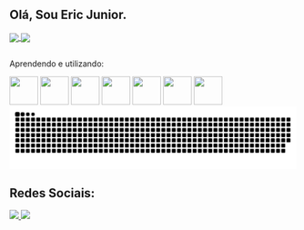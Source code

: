 ## Olá, Sou Eric Junior.

<a href="https://github.com/EricFNL1/github-readme-stats">
  <img height=200 align="center" src="https://github-readme-stats.vercel.app/api?username=EricFNL1&show_icons=true&theme=radical" />
</a>
<a href="https://github.com/EricFNL1/convoychat">
  <img height=200 align="center" src="https://github-readme-stats.vercel.app/api/top-langs?username=EricFNL1&layout=compact&langs_count=8&card_width=320" />
</a>

##
Aprendendo e utilizando:
<div style="display: inline_block" >
  <img  width="50" height="50" src="https://cdn.jsdelivr.net/gh/devicons/devicon@latest/icons/php/php-original.svg" />
  <img  width="50" height="50" src="https://cdn.jsdelivr.net/gh/devicons/devicon@latest/icons/html5/html5-original-wordmark.svg" />
  <img  width="50" height="50" src="https://cdn.jsdelivr.net/gh/devicons/devicon@latest/icons/css3/css3-original-wordmark.svg" />
  <img  width="50" height="50" src="https://cdn.jsdelivr.net/gh/devicons/devicon@latest/icons/bootstrap/bootstrap-original.svg" />     
  <img  width="50" height="50" src="https://cdn.jsdelivr.net/gh/devicons/devicon@latest/icons/javascript/javascript-original.svg" />
  <img  width="50" height="50" src="https://cdn.jsdelivr.net/gh/devicons/devicon@latest/icons/laravel/laravel-original.svg" />
  <img  width="50" height="50" src="https://cdn.jsdelivr.net/gh/devicons/devicon@latest/icons/mysql/mysql-plain-wordmark.svg" />
</div>  

<picture align="center">
  <source media="(prefers-color-scheme: dark)" srcset="https://raw.githubusercontent.com/EricFNL1/EricFNL1/output/github-contribution-grid-snake-dark.svg">
  <source media="(prefers-color-scheme: light)" srcset="https://raw.githubusercontent.com/EricFNL1/EricFNL1/output/github-contribution-grid-snake-dark.svg">
  <img align="center" alt="github contribution grid snake animation" src="https://raw.githubusercontent.com/mari4souza/mari4souza/output/github-contribution-grid-snake.svg">
</picture>

##
## Redes Sociais:
<div style="display: inline_block" >
<a href="https://www.linkedin.com/in/ericf12/">
<img src="https://camo.githubusercontent.com/1fb28218088b45b065a7445cafa9d5f027a657f17cb4f8b3a9472b1f59952949/68747470733a2f2f696d672e736869656c64732e696f2f62616467652f2d4c696e6b6564496e2d2532333030373742353f7374796c653d666f722d7468652d6261646765266c6f676f3d6c696e6b6564696e266c6f676f436f6c6f723d7768697465" data-canonical-src="https://img.shields.io/badge/-LinkedIn-%230077B5?style=for-the-badge&amp;logo=linkedin&amp;logoColor=white" style="max-width: 100%;">
</a>
<a href="https://instagram.com/nexustech957" rel="nofollow"><img src="https://camo.githubusercontent.com/5fe8416cd5ba128163da401b036070cff85f0004eda8aa86575aaa1e93b1b5af/68747470733a2f2f696d672e736869656c64732e696f2f62616467652f2d496e7374616772616d2d2532334534343035463f7374796c653d666f722d7468652d6261646765266c6f676f3d696e7374616772616d266c6f676f436f6c6f723d7768697465" data-canonical-src="https://img.shields.io/badge/-Instagram-%23E4405F?style=for-the-badge&amp;logo=instagram&amp;logoColor=white" style="max-width: 100%;"></a>
</div> 
